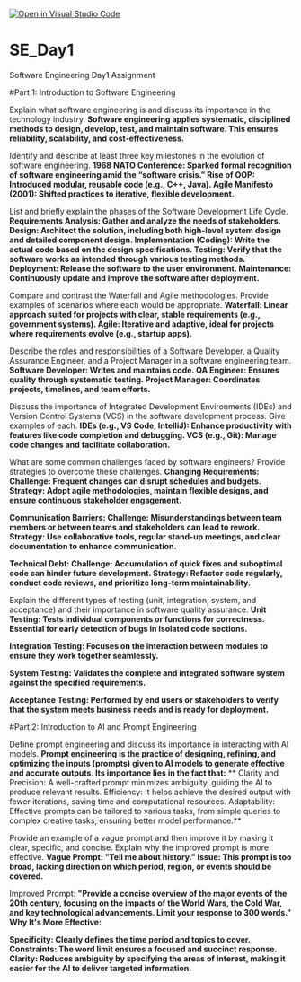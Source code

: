 [![Open in Visual Studio Code](https://classroom.github.com/assets/open-in-vscode-2e0aaae1b6195c2367325f4f02e2d04e9abb55f0b24a779b69b11b9e10269abc.svg)](https://classroom.github.com/online_ide?assignment_repo_id=18368712&assignment_repo_type=AssignmentRepo)
# SE_Day1
Software Engineering Day1 Assignment

#Part 1: Introduction to Software Engineering

Explain what software engineering is and discuss its importance in the technology industry.
**Software engineering applies systematic, disciplined methods to design, develop, test, and maintain software. This ensures reliability, scalability, and cost-effectiveness.**

Identify and describe at least three key milestones in the evolution of software engineering.
**1968 NATO Conference: Sparked formal recognition of software engineering amid the “software crisis.”
Rise of OOP: Introduced modular, reusable code (e.g., C++, Java).
Agile Manifesto (2001): Shifted practices to iterative, flexible development.**

List and briefly explain the phases of the Software Development Life Cycle.
**Requirements Analysis: Gather and analyze the needs of stakeholders.
Design: Architect the solution, including both high-level system design and detailed component design.
Implementation (Coding): Write the actual code based on the design specifications.
Testing: Verify that the software works as intended through various testing methods.
Deployment: Release the software to the user environment.
Maintenance: Continuously update and improve the software after deployment.**

Compare and contrast the Waterfall and Agile methodologies. Provide examples of scenarios where each would be appropriate.
**Waterfall: Linear approach suited for projects with clear, stable requirements (e.g., government systems).
Agile: Iterative and adaptive, ideal for projects where requirements evolve (e.g., startup apps).**

Describe the roles and responsibilities of a Software Developer, a Quality Assurance Engineer, and a Project Manager in a software engineering team.
**Software Developer: Writes and maintains code.
QA Engineer: Ensures quality through systematic testing.
Project Manager: Coordinates projects, timelines, and team efforts.**

Discuss the importance of Integrated Development Environments (IDEs) and Version Control Systems (VCS) in the software development process. Give examples of each.
**IDEs (e.g., VS Code, IntelliJ): Enhance productivity with features like code completion and debugging.
VCS (e.g., Git): Manage code changes and facilitate collaboration.**

What are some common challenges faced by software engineers? Provide strategies to overcome these challenges.
**Changing Requirements:
Challenge: Frequent changes can disrupt schedules and budgets.
Strategy: Adopt agile methodologies, maintain flexible designs, and ensure continuous stakeholder engagement.**

**Communication Barriers:
Challenge: Misunderstandings between team members or between teams and stakeholders can lead to rework.
Strategy: Use collaborative tools, regular stand-up meetings, and clear documentation to enhance communication.**

**Technical Debt:
Challenge: Accumulation of quick fixes and suboptimal code can hinder future development.
Strategy: Refactor code regularly, conduct code reviews, and prioritize long-term maintainability.**

Explain the different types of testing (unit, integration, system, and acceptance) and their importance in software quality assurance.
**Unit Testing:
Tests individual components or functions for correctness. Essential for early detection of bugs in isolated code sections.**

**Integration Testing:
Focuses on the interaction between modules to ensure they work together seamlessly.**

**System Testing:
Validates the complete and integrated software system against the specified requirements.**

**Acceptance Testing:
Performed by end users or stakeholders to verify that the system meets business needs and is ready for deployment.**

#Part 2: Introduction to AI and Prompt Engineering


Define prompt engineering and discuss its importance in interacting with AI models.
**Prompt engineering is the practice of designing, refining, and optimizing the inputs (prompts) given to AI models to generate effective and accurate outputs. Its importance lies in the fact that:**
**
Clarity and Precision: A well-crafted prompt minimizes ambiguity, guiding the AI to produce relevant results.
Efficiency: It helps achieve the desired output with fewer iterations, saving time and computational resources.
Adaptability: Effective prompts can be tailored to various tasks, from simple queries to complex creative tasks, ensuring better model performance.**

Provide an example of a vague prompt and then improve it by making it clear, specific, and concise. Explain why the improved prompt is more effective.
**Vague Prompt:
"Tell me about history."
Issue: This prompt is too broad, lacking direction on which period, region, or events should be covered.**

Improved Prompt:
**"Provide a concise overview of the major events of the 20th century, focusing on the impacts of the World Wars, the Cold War, and key technological advancements. Limit your response to 300 words."
Why It's More Effective:**

**Specificity: Clearly defines the time period and topics to cover.
Constraints: The word limit ensures a focused and succinct response.
Clarity: Reduces ambiguity by specifying the areas of interest, making it easier for the AI to deliver targeted information.**
